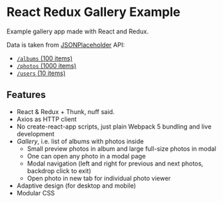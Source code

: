 # React Redux Gallery Example

Example gallery app made with React and Redux.

Data is taken from [JSONPlaceholder](https://jsonplaceholder.typicode.com) API:

  - [`/albums` (100 items)](https://jsonplaceholder.typicode.com/albums)
  - [`/photos` (1000 items)](https://jsonplaceholder.typicode.com/photos)
  - [`/users` (10 items)](https://jsonplaceholder.typicode.com/users)

## Features

  - React & Redux + Thunk, nuff said.
  - Axios as HTTP client
  - No create-react-app scripts, just plain Webpack 5 bundling and live development
  - *Gallery*, i.e. list of albums with photos inside
    - Small preview photos in album and large full-size photos in modal
    - One can open any photo in a modal page
    - Modal navigation (left and right for previous and next photos, backdrop click to exit)
    - Open photo in new tab for individual photo viewer
  - Adaptive design (for desktop and mobile)
  - Modular CSS
